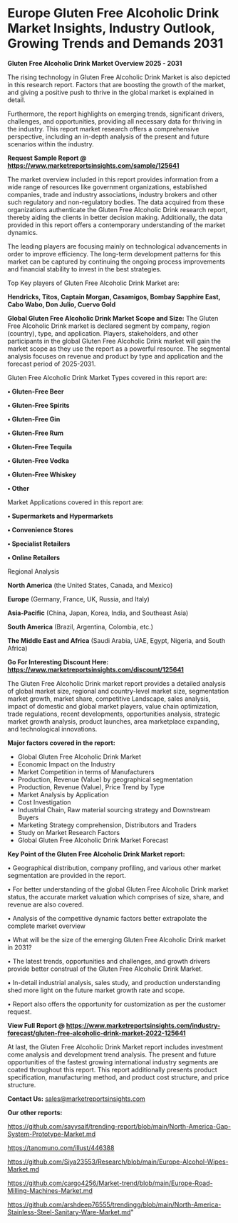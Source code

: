 # Europe Gluten Free Alcoholic Drink Market Insights, Industry Outlook, Growing Trends and Demands 2031

<Strong> Gluten Free Alcoholic Drink Market Overview 2025 - 2031</strong>

The rising technology in Gluten Free Alcoholic Drink Market is also depicted in this research report. Factors that are boosting the growth of the market, and giving a positive push to thrive in the global market is explained in detail.

Furthermore, the report highlights on emerging trends, significant drivers, challenges, and opportunities, providing all necessary data for thriving in the industry. This report market research offers a comprehensive perspective, including an in-depth analysis of the present and future scenarios within the industry.

<strong>Request Sample Report @ <a href=https://www.marketreportsinsights.com/sample/125641>https://www.marketreportsinsights.com/sample/125641</a></strong>

The market overview included in this report provides information from a wide range of resources like government organizations, established companies, trade and industry associations, industry brokers and other such regulatory and non-regulatory bodies. The data acquired from these organizations authenticate the Gluten Free Alcoholic Drink research report, thereby aiding the clients in better decision making. Additionally, the data provided in this report offers a contemporary understanding of the market dynamics.

The leading players are focusing mainly on technological advancements in order to improve efficiency. The long-term development patterns for this market can be captured by continuing the ongoing process improvements and financial stability to invest in the best strategies.

Top Key players of Gluten Free Alcoholic Drink Market are:

<strong>Hendricks, Titos, Captain Morgan, Casamigos, Bombay Sapphire East, Cabo Wabo, Don Julio, Cuervo Gold</strong>

<strong><b>Global Gluten Free Alcoholic Drink Market Scope and Size:</b></strong>
The Gluten Free Alcoholic Drink market is declared segment by company, region (country), type, and application. Players, stakeholders, and other participants in the global Gluten Free Alcoholic Drink market will gain the market scope as they use the report as a powerful resource. The segmental analysis focuses on revenue and product by type and application and the forecast period of 2025-2031.

Gluten Free Alcoholic Drink Market Types covered in this report are:

<strong>• Gluten-Free Beer

• Gluten-Free Spirits

• Gluten-Free Gin

• Gluten-Free Rum

• Gluten-Free Tequila

• Gluten-Free Vodka

• Gluten-Free Whiskey

• Other</strong>

Market Applications covered in this report are:

<strong>• Supermarkets and Hypermarkets

• Convenience Stores

• Specialist Retailers

• Online Retailers</strong> 

Regional Analysis

<strong>North America</strong> (the United States, Canada, and Mexico)

<strong>Europe</strong> (Germany, France, UK, Russia, and Italy)

<strong>Asia-Pacific</strong> (China, Japan, Korea, India, and Southeast Asia)

<strong>South America</strong> (Brazil, Argentina, Colombia, etc.)

<strong>The Middle East and Africa</strong> (Saudi Arabia, UAE, Egypt, Nigeria, and South Africa)

<strong>Go For Interesting Discount Here: <a href=https://www.marketreportsinsights.com/discount/125641>https://www.marketreportsinsights.com/discount/125641</a></strong>

The Gluten Free Alcoholic Drink market report provides a detailed analysis of global market size, regional and country-level market size, segmentation market growth, market share, competitive Landscape, sales analysis, impact of domestic and global market players, value chain optimization, trade regulations, recent developments, opportunities analysis, strategic market growth analysis, product launches, area marketplace expanding, and technological innovations.

<strong><b>Major factors covered in the report:</b></strong>
<ul>
  <li>Global Gluten Free Alcoholic Drink Market </li>
  <li>Economic Impact on the Industry</li>
  <li>Market Competition in terms of Manufacturers</li>
  <li>Production, Revenue (Value) by geographical segmentation</li>
  <li>Production, Revenue (Value), Price Trend by Type</li>
  <li>Market Analysis by Application</li>
  <li>Cost Investigation</li>
  <li>Industrial Chain, Raw material sourcing strategy and Downstream Buyers</li>
  <li>Marketing Strategy comprehension, Distributors and Traders</li>
  <li>Study on Market Research Factors</li>
  <li>Global Gluten Free Alcoholic Drink Market Forecast</li>
</ul>

<strong><b>Key Point of the Gluten Free Alcoholic Drink Market report:</b></strong>

• Geographical distribution, company profiling, and various other market segmentation are provided in the report.

• For better understanding of the global Gluten Free Alcoholic Drink market status, the accurate market valuation which comprises of size, share, and revenue are also covered.

• Analysis of the competitive dynamic factors better extrapolate the complete market overview

• What will be the size of the emerging Gluten Free Alcoholic Drink market in 2031?

• The latest trends, opportunities and challenges, and growth drivers provide better construal of the Gluten Free Alcoholic Drink Market.

• In-detail industrial analysis, sales study, and production understanding shed more light on the future market growth rate and scope.

• Report also offers the opportunity for customization as per the customer request.

<strong><b>View Full Report @ <a href=https://www.marketreportsinsights.com/industry-forecast/gluten-free-alcoholic-drink-market-2022-125641>https://www.marketreportsinsights.com/industry-forecast/gluten-free-alcoholic-drink-market-2022-125641</a></b></strong>


At last, the Gluten Free Alcoholic Drink Market report includes investment come analysis and development trend analysis. The present and future opportunities of the fastest growing international industry segments are coated throughout this report. This report additionally presents product specification, manufacturing method, and product cost structure, and price structure.

<strong>Contact Us:</strong>
sales@marketreportsinsights.com

<strong>Our other reports:</strong>

<a href=https://github.com/sayysaif/trending-report/blob/main/North-America-Gap-System-Prototype-Market.md>https://github.com/sayysaif/trending-report/blob/main/North-America-Gap-System-Prototype-Market.md</a>

<a href=https://tanomuno.com/illust/446388>https://tanomuno.com/illust/446388</a>

<a href=https://github.com/Siya23553/Research/blob/main/Europe-Alcohol-Wipes-Market.md>https://github.com/Siya23553/Research/blob/main/Europe-Alcohol-Wipes-Market.md</a>

<a href=https://github.com/cargo4256/Market-trend/blob/main/Europe-Road-Milling-Machines-Market.md>https://github.com/cargo4256/Market-trend/blob/main/Europe-Road-Milling-Machines-Market.md</a>

<a href=https://github.com/arshdeep76555/trendingg/blob/main/North-America-Stainless-Steel-Sanitary-Ware-Market.md>https://github.com/arshdeep76555/trendingg/blob/main/North-America-Stainless-Steel-Sanitary-Ware-Market.md</a>"
